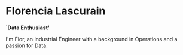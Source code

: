 # Florencia Lascurain
**`Data Enthusiast'**

I'm Flor, an Industrial Engineer with a background in Operations and a passion for Data.
